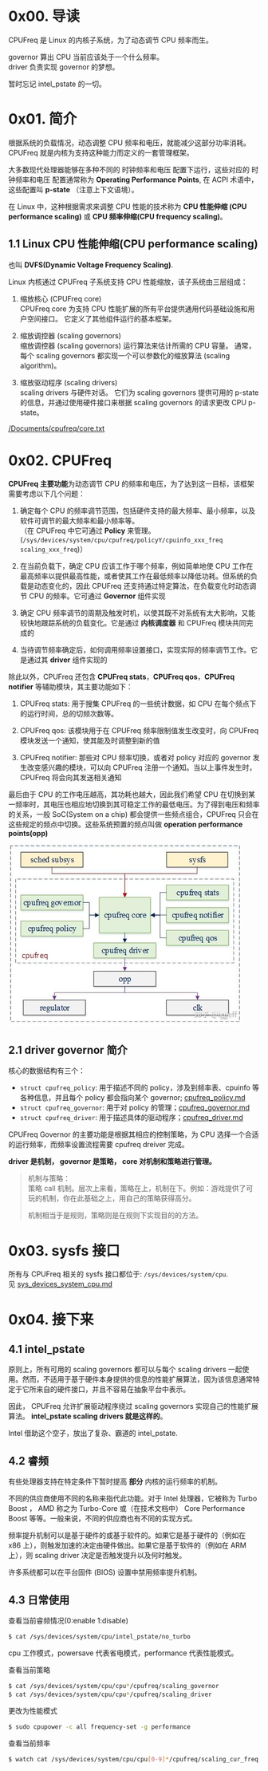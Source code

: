 # 0x00. 导读

CPUFreq 是 Linux 的内核子系统，为了动态调节 CPU 频率而生。

governor 算出 CPU 当前应该处于一个什么频率。  
driver 负责实现 governor 的梦想。

暂时忘记 intel_pstate 的一切。

# 0x01. 简介

根据系统的负载情况，动态调整 CPU 频率和电压，就能减少这部分功率消耗。CPUFreq 就是内核为支持这种能力而定义的一套管理框架。

大多数现代处理器能够在多种不同的 时钟频率和电压 配置下运行，这些对应的 时钟频率和电压 配置通常称为 **Operating Performance Points**, 在 ACPI 术语中，这些配置叫 **p-state** （注意上下文语境）。

在 Linux 中，这种根据需求来调整 CPU 性能的技术称为 **CPU 性能伸缩 (CPU performance scaling)** 或 **CPU 频率伸缩(CPU frequency scaling)**。

## 1.1 Linux CPU 性能伸缩(CPU performance scaling)

也叫 **DVFS(Dynamic Voltage Frequency Scaling)**.

Linux 内核通过 CPUFreq 子系统支持 CPU 性能缩放，该子系统由三层组成：

1. 缩放核心 (CPUFreq core)  
CPUFreq core 为支持 CPU 性能扩展的所有平台提供通用代码基础设施和用户空间接口。 它定义了其他组件运行的基本框架。

2. 缩放调控器 (scaling governors)  
缩放调控器 (scaling governors) 运行算法来估计所需的 CPU 容量。 通常，每个 scaling governors 都实现一个可以参数化的缩放算法 (scaling algorithm)。

3. 缩放驱动程序 (scaling drivers)  
scaling drivers 与硬件对话。 它们为 scaling governors 提供可用的 p-state 的信息，并通过使用硬件接口来根据 scaling governors 的请求更改 CPU p-state。

[/Documents/cpufreq/core.txt](https://www.kernel.org/doc/Documentation/cpu-freq/core.txt)

# 0x02. CPUFreq

**CPUFreq 主要功能**为动态调节 CPU 的频率和电压，为了达到这一目标，该框架需要考虑以下几个问题：

1. 确定每个 CPU 的频率调节范围，包括硬件支持的最大频率、最小频率，以及软件可调节的最大频率和最小频率等。  
（在 CPUFreq 中它可通过 **Policy** 来管理。(`/sys/devices/system/cpu/cpufreq/policyY/cpuinfo_xxx_freq scaling_xxx_freq`)）

2. 在当前负载下，确定 CPU 应该工作于哪个频率，例如简单地使 CPU 工作在最高频率以提供最高性能，或者使其工作在最低频率以降低功耗。但系统的负载是动态变化的，因此 CPUFreq 还支持通过特定算法，在负载变化时动态调节 CPU 的频率。它可通过 **Governor** 组件实现

3. 确定 CPU 频率调节的周期及触发时机，以使其既不对系统有太大影响，又能较快地跟踪系统的负载变化。它是通过 **内核调度器** 和 CPUFreq 模块共同完成的

4. 当待调节频率确定后，如何调用频率设置接口，实现实际的频率调节工作。它是通过其 **driver** 组件实现的

除此以外，CPUFreq 还包含 **CPUFreq stats**，**CPUFreq qos**，**CPUFreq notifier** 等辅助模块，其主要功能如下：
1. CPUFreq stats: 用于搜集 CPUFreq 的一些统计数据，如 CPU 在每个频点下的运行时间，总的切频次数等。

2. CPUFreq qos: 该模块用于在 CPUFreq 频率限制值发生改变时，向 CPUFreq 模块发送一个通知，使其能及时调整到新的值

3. CPUFreq notifier: 那些对 CPU 频率切换，或者对 policy 对应的 governor 发生改变感兴趣的模块，可以向 CPUFreq 注册一个通知。当以上事件发生时，CPUFreq 将会向其发送相关通知

最后由于 CPU 的工作电压越高，其功耗也越大，因此我们希望 CPU 在切换到某一频率时，其电压也相应地切换到其可稳定工作的最低电压。为了得到电压和频率的关系，一般 SoC(System on a chip) 都会提供一些频点组合，CPUFreq 只会在这些规定的频点中切换。这些系统预置的频点叫做 **operation performance points(opp)**

![Alt text](../../pic/CPU/cpufreq_system.png)

## 2.1 driver governor 简介

核心的数据结构有三个：

- `struct cpufreq_policy`: 用于描述不同的 policy，涉及到频率表、cpuinfo 等各种信息，并且每个 policy 都会指向某个 governor; [cpufreq_policy.md](./cpufreq_policy.md)
- `struct cpufreq_governor`: 用于对 policy 的管理；[cpufreq_governor.md](./cpufreq_governor.md)
- `struct cpufreq_driver`: 用于描述具体的驱动程序；[cpufreq_driver.md](./cpufreq_driver.md)

CPUFreq Governor 的主要功能是根据其相应的控制策略，为 CPU 选择一个合适的运行频率，而频率设置流程需要 cpufreq dreiver 完成。

**driver 是机制， governor 是策略， core 对机制和策略进行管理。**

>
>机制与策略：  
>策略 call 机制。层次上来看，策略在上，机制在下。例如：游戏提供了可玩的机制，你在此基础之上，用自己的策略获得高分。
>
>机制相当于是规则，策略则是在规则下实现目的的方法。

# 0x03. sysfs 接口

所有与 CPUFreq 相关的 sysfs 接口都位于: `/sys/devices/system/cpu`.  
见 [sys_devices_system_cpu.md](./sys_devices_system_cpu.md)

# 0x04. 接下来

## 4.1 intel_pstate

原则上，所有可用的 scaling governors 都可以与每个 scaling drivers 一起使用。然而，不适用于基于硬件本身提供的信息的性能扩展算法，因为该信息通常特定于它所来自的硬件接口，并且不容易在抽象平台中表示。

因此， CPUFreq 允许扩展驱动程序绕过 scaling governors 实现自己的性能扩展算法。 **intel_pstate scaling drivers 就是这样的**。

Intel 借助这个空子，放出了复杂、霸道的 intel_pstate.

## 4.2 睿频

有些处理器支持在特定条件下暂时提高 **部分** 内核的运行频率的机制。

不同的供应商使用不同的名称来指代此功能。对于 Intel 处理器，它被称为 Turbo Boost ， AMD 称之为 Turbo-Core 或（在技术文档中） Core Performance Boost 等等。一般来说，不同的供应商也有不同的实现方式。

频率提升机制可以是基于硬件的或基于软件的。如果它是基于硬件的（例如在 x86 上），则触发加速的决定由硬件做出。如果它是基于软件的（例如在 ARM 上），则 scaling driver 决定是否触发提升以及何时触发。

许多系统都可以在平台固件 (BIOS) 设置中禁用频率提升机制。

## 4.3 日常使用

查看当前睿频情况(0:enable 1:disable)
```bash
$ cat /sys/devices/system/cpu/intel_pstate/no_turbo
```
cpu 工作模式，powersave 代表省电模式，performance 代表性能模式。

查看当前策略
```bash
$ cat /sys/devices/system/cpu/cpu*/cpufreq/scaling_governor
$ cat /sys/devices/system/cpu/cpu*/cpufreq/scaling_driver 
```
更改为性能模式
```bash
$ sudo cpupower -c all frequency-set -g performance
```
查看当前频率
```bash
$ watch cat /sys/devices/system/cpu/cpu[0-9]*/cpufreq/scaling_cur_freq
```